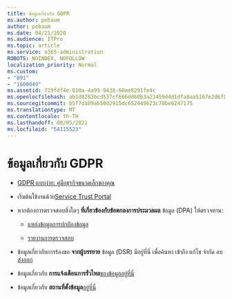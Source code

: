 ```yaml
---
title: ข้อมูลเกี่ยวกับ GDPR
ms.author: pebaum
author: pebaum
ms.date: 04/21/2020
ms.audience: ITPro
ms.topic: article
ms.service: o365-administration
ROBOTS: NOINDEX, NOFOLLOW
localization_priority: Normal
ms.custom:
- "891"
- "1600049"
ms.assetid: 729fdf4e-810a-4a99-9438-60ae8291fe4c
ms.openlocfilehash: ab1d8283bcd537cf666dd60b3a23459d4d1dfa8aa5167e2d6fb2a9b779b4b3e1
ms.sourcegitcommit: b5f7da89a650d2915dc652449623c78be6247175
ms.translationtype: MT
ms.contentlocale: th-TH
ms.lasthandoff: 08/05/2021
ms.locfileid: "54115523"
---
```

# <a name="information-about-gdpr"></a>ข้อมูลเกี่ยวกับ GDPR

- [GDPR แบบง่าย: คู่มือธุรกิจขนาดเล็กของคุณ](/microsoft-365/admin/security-and-compliance/gdpr-compliance)

- เริ่มต้นใช้งานด้วย[Service Trust Portal](https://servicetrust.microsoft.com/ViewPage/GDPRGetStarted)

- หากต้องการตรวจสอบสิ่งใดๆ **ที่เกี่ยวข้องกับข้อตกลงการประมวลผล** ข้อมูล (DPA) ให้ตรวจทาน:

  - [แหล่งข้อมูลการปกป้องข้อมูล](https://servicetrust.microsoft.com/ViewPage/TrustDocuments)

  - [รายงานการตรวจสอบ](https://servicetrust.microsoft.com/ViewPage/MSComplianceGuide)

- ข้อมูลเกี่ยวกับการร้องขอ **จากผู้บรรยาย** ข้อมูล (DSR) มีอยู่ที่นี่ เพื่อค้นหา เข้าถึง แก้ไข จํากัด ลบ [ส่งออก](/microsoft-365/compliance/gdpr-dsr-office365)

- ข้อมูลเกี่ยวกับ **การแจ้งเตือนการรั่วไหล**[ของข้อมูลอยู่ที่นี่](https://servicetrust.microsoft.com/ViewPage/GDPRBreach)

- ข้อมูลเกี่ยวกับ **สถานที่ตั้งข้อมูล**[อยู่ที่นี่](https://products.office.com/where-is-your-data-located?ms.officeurl=datamaps&amp;geo=All#All)
